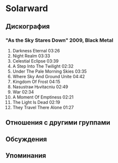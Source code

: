 # Solarward



## Дискография

### "As the Sky Stares Down" 2009, Black Metal

1. Darkness Eternal 03:26  
2. Night Realm 03:33  
3. Celestial Eclipse 03:39  
4. A Step Into The Twilight 02:32  
5. Under The Pale Morning Skies 03:35  
6. Where Sky And Ground Unite 04:42  
7. Kingdom Of Frost 04:15  
8. Nasustraи Њvitaсniu 02:49  
9. War 02:34  
10. A Moment Of Emptiness 02:21  
11. The Light Is Dead 02:19  
12. They Travel There Alone 01:27 


## Отношения с другими группами


## Обсуждения


## Упоминания

